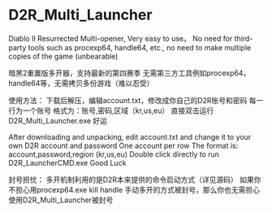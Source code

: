 # D2R_Multi_Launcher
Diablo II Resurrected Multi-opener, Very easy to use。
No need for third-party tools such as procexp64, handle64, etc., no need to make multiple copies of the game (unbearable)

暗黑2重置版多开器，支持最新的第四赛季
无需第三方工具例如procexp64，handle64等，无需拷贝多份游戏（难以忍受）

使用方法：
下载后解压，编辑account.txt，修改成你自己的D2R账号和密码
每一行为一个账号
格式为：账号,密码,区域（kr,us,eu）
直接双击运行D2R_Multi_Launcher.exe
好运

After downloading and unpacking, edit account.txt and change it to your own D2R account and password
One account per row
The format is: account,password,region (kr,us,eu)
Double click directly to run D2R_LauncherCMD.exe
Good Luck

封号担忧：
多开机制利用的是D2R本来提供的命令启动方式（详见源码）
如果你不担心用procexp64.exe kill handle 手动多开的方式被封号，那么你也无需担心使用D2R_Multi_Launcher被封号
